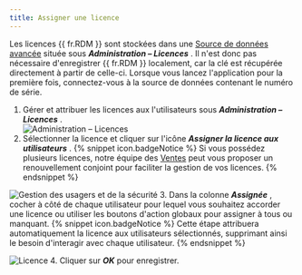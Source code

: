 ```yaml
---
title: Assigner une licence
---
```

Les licences {{ fr.RDM }} sont stockées dans une [Source de données avancée](/rdm/mac/data-sources/data-sources-types/advanced-data-sources/) située sous ***Administration – Licences*** . Il n'est donc pas nécessaire d'enregistrer {{ fr.RDM }} localement, car la clé est récupérée directement à partir de celle-ci. Lorsque vous lancez l'application pour la première fois, connectez-vous à la source de données contenant le numéro de série.  

1. Gérer et attribuer les licences aux l'utilisateurs sous ***Administration – Licences*** .  
![Administration – Licences](https://webdevolutions.azureedge.net/docs/fr/rdm/mac/RdmMac4009.png) 
1. Sélectionner la licence et cliquer sur l'icône ***Assigner la licence aux utilisateurs*** . 
{% snippet icon.badgeNotice %} 
Si vous possédez plusieurs licences, notre équipe des [Ventes](mailto:sales@devolutions.net?subject=Co-terminate%20all%20my%20RDM%20licenses) peut vous proposer un renouvellement conjoint pour faciliter la gestion de vos licences. 
{% endsnippet %}
 
![Gestion des usagers et de la sécurité](https://webdevolutions.azureedge.net/docs/fr/rdm/mac/RdmMac4010.png) 
3. Dans la colonne ***Assignée*** , cocher à côté de chaque utilisateur pour lequel vous souhaitez accorder une licence ou utiliser les boutons d'action globaux pour assigner à tous ou manquant. 
{% snippet icon.badgeNotice %} 
Cette étape attribuera automatiquement la licence aux utilisateurs sélectionnés, supprimant ainsi le besoin d'interagir avec chaque utilisateur. 
{% endsnippet %}
 
![Licence](https://webdevolutions.azureedge.net/docs/fr/rdm/mac/RdmMac4011.png) 
4. Cliquer sur ***OK*** pour enregistrer. 

